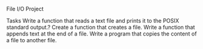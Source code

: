 File I/O Project

 Tasks 
Write a function that reads a text file and prints it to the POSIX standard output.?
Create a function that creates a file.
Write a function that appends text at the end of a file.
Write a program that copies the content of a file to another file.

